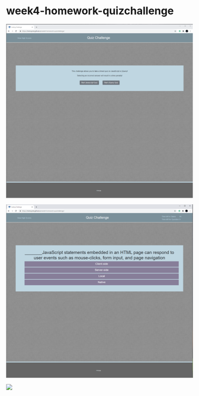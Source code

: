 # week4-homework-quizchallenge

![](readmeimg/startscreen.png)





![](readmeimg/questions.png)









![](rassets/img/fav.png)
 
